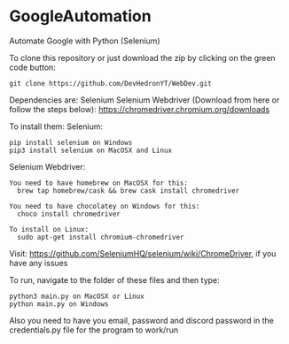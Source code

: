# GoogleAutomation
Automate Google with Python (Selenium)

To clone this repository or just download the zip by clicking on the green code button:
  
    git clone https://github.com/DevHedronYT/WebDev.git

Dependencies are:
  Selenium
  Selenium Webdriver (Download from here or follow the steps below): https://chromedriver.chromium.org/downloads 
  
To install them:
  Selenium:
    
    pip install selenium on Windows
    pip3 install selenium on MacOSX and Linux
  
  Selenium Webdriver:
    
    You need to have homebrew on MacOSX for this:
      brew tap homebrew/cask && brew cask install chromedriver
      
    You need to have chocolatey on Windows for this:
      choco install chromedriver
     
    To install on Linux:
      sudo apt-get install chromium-chromedriver
      
     
Visit:    https://github.com/SeleniumHQ/selenium/wiki/ChromeDriver,    if you have any issues


To run, navigate to the folder of these files and then type:

    python3 main.py on MacOSX or Linux
    python main.py on Windows
  
Also you need to have you email, password and discord password in the credentials.py file for the program to work/run



  
